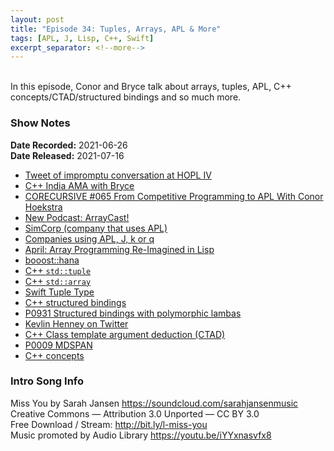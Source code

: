 ```yaml
---
layout: post
title: "Episode 34: Tuples, Arrays, APL & More"
tags: [APL, J, Lisp, C++, Swift]
excerpt_separator: <!--more-->
---
```


<div id="buzzsprout-player-8874371"></div>
<script src="https://www.buzzsprout.com/1501960/8874371-episode-34-tuples-arrays-apl-more.js?container_id=buzzsprout-player-8874371&player=small" type="text/javascript" charset="utf-8"></script>

<br>In this episode, Conor and Bryce talk about arrays, tuples, APL, C++ concepts/CTAD/structured bindings and so much more.

<!--more-->

### Show Notes

**Date Recorded:** 2021-06-26 <br>
**Date Released:** 2021-07-16

* [Tweet of impromptu conversation at HOPL IV](https://twitter.com/code_report/status/1407062396267544581?s=20)
* [C++ India AMA with Bryce](https://www.youtube.com/watch?v=LsNRdkTZWG4)
* [CORECURSIVE #065 From Competitive Programming to APL With Conor Hoekstra](https://corecursive.com/065-competitive-coding-with-conor-hoekstra/)
* [New Podcast: ArrayCast!](https://www.arraycast.com/)
* [SimCorp (company that uses APL)](https://www.simcorp.com/)
* [Companies using APL, J, k or q](https://github.com/interregna/arraylanguage-companies)
* [April: Array Programming Re-Imagined in Lisp](https://github.com/phantomics/april)
* [booost::hana](https://www.boost.org/doc/libs/1_61_0/libs/hana/doc/html/index.html)
* [C++ `std::tuple`](https://en.cppreference.com/w/cpp/utility/tuple)
* [C++ `std::array`](https://en.cppreference.com/w/cpp/container/array)
* [Swift Tuple Type](https://docs.swift.org/swift-book/ReferenceManual/Types.html)
* [C++ structured bindings](https://en.cppreference.com/w/cpp/language/structured_binding)
* [P0931 Structured bindings with polymorphic lambas](http://www.open-std.org/jtc1/sc22/wg21/docs/papers/2018/p0931r0.pdf)
* [Kevlin Henney on Twitter](https://twitter.com/KevlinHenney)
* [C++ Class template argument deduction (CTAD)](https://en.cppreference.com/w/cpp/language/class_template_argument_deduction)
* [P0009 MDSPAN](http://www.open-std.org/jtc1/sc22/wg21/docs/papers/2020/p0009r10.html)
* [C++ concepts](https://en.cppreference.com/w/cpp/language/constraints)

### Intro Song Info

Miss You by Sarah Jansen https://soundcloud.com/sarahjansenmusic<br>
Creative Commons — Attribution 3.0 Unported — CC BY 3.0<br>
Free Download / Stream: http://bit.ly/l-miss-you<br>
Music promoted by Audio Library https://youtu.be/iYYxnasvfx8<br>
